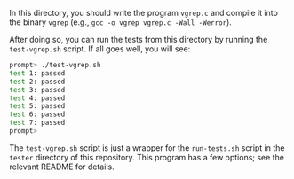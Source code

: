 
In this directory, you should write the program `vgrep.c` and compile it into
the binary `vgrep` (e.g., `gcc -o vgrep vgrep.c -Wall -Werror`).

After doing so, you can run the tests from this directory by running the
`test-vgrep.sh` script. If all goes well, you will see:

```sh
prompt> ./test-vgrep.sh
test 1: passed
test 2: passed
test 3: passed
test 4: passed
test 5: passed
test 6: passed
test 7: passed
prompt>
```

The `test-vgrep.sh` script is just a wrapper for the `run-tests.sh` script in
the `tester` directory of this repository. This program has a few options; see
the relevant README for details.
